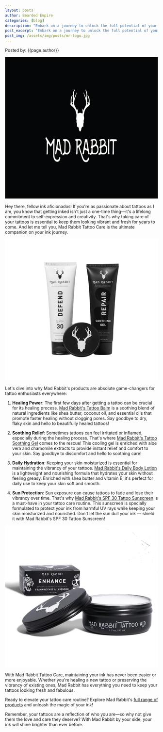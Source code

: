 ```yaml
---
layout: posts
author: Bearded Empire
categories: [blog]
description: "Embark on a journey to unlock the full potential of your tattoos with Mad Rabbit Tattoo Care! In this article, we'll explore the transformative benefits of Mad Rabbit's premium tattoo care products. From healing balms to soothing gels and daily moisturizers, each product is meticulously crafted to nourish, protect, and enhance your ink."
post_excerpt: "Embark on a journey to unlock the full potential of your tattoos with Mad Rabbit Tattoo Care! In this article, we'll explore the transformative benefits of Mad Rabbit's premium tattoo care products. From healing balms to soothing gels and daily moisturizers, each product is meticulously crafted to nourish, protect, and enhance your ink."
post_img: /assets/img/posts/mr-logo.jpg
---
```


Posted by: {{page.author}}

<img src="/assets/img/posts/mr-logo.jpg" alt="Mad Rabbit" class="post-img" width="700" height="467">

Hey there, fellow ink aficionados! If you're as passionate about tattoos as I am, you know that getting inked isn't just a one-time thing—it's a lifelong commitment to self-expression and creativity. That's why taking care of your tattoos is essential to keep them looking vibrant and fresh for years to come. And let me tell you, Mad Rabbit Tattoo Care is the ultimate companion on your ink journey.

<img src="/assets/img/posts/mr-starter.jpg" alt="Mad Rabbit products" class="post-img" width="700" height="467">

Let's dive into why Mad Rabbit's products are absolute game-changers for tattoo enthusiasts everywhere:

1. **Healing Power**: The first few days after getting a tattoo can be crucial for its healing process. [Mad Rabbit's Tattoo Balm](https://sldr.page.link/Fz4o) is a soothing blend of natural ingredients like shea butter, coconut oil, and essential oils that promote faster healing without clogging pores. Say goodbye to dry, flaky skin and hello to beautifully healed tattoos!

2. **Soothing Relief**: Sometimes tattoos can feel irritated or inflamed, especially during the healing process. That's where [Mad Rabbit's Tattoo Soothing Gel](https://sldr.page.link/jWTD) comes to the rescue! This cooling gel is enriched with aloe vera and chamomile extracts to provide instant relief and comfort to your skin. Say goodbye to discomfort and hello to soothing care!

3. **Daily Hydration**: Keeping your skin moisturized is essential for maintaining the vibrancy of your tattoos. [Mad Rabbit's Daily Body Lotion](https://sldr.page.link/9uJL) is a lightweight and nourishing formula that hydrates your skin without feeling greasy. Enriched with shea butter and vitamin E, it's perfect for daily use to keep your skin soft and smooth.

4. **Sun Protection**: Sun exposure can cause tattoos to fade and lose their vibrancy over time. That's why [Mad Rabbit's SPF 30 Tattoo Sunscreen](https://sldr.page.link/tjro) is a must-have in your tattoo care routine. This sunscreen is specially formulated to protect your ink from harmful UV rays while keeping your skin moisturized and nourished. Don't let the sun dull your ink — shield it with Mad Rabbit's SPF 30 Tattoo Sunscreen!

<img src="/assets/img/posts/mr-balm2.jpg" alt="Mad Rabbit balm" class="post-img" width="700" height="467">

With Mad Rabbit Tattoo Care, maintaining your ink has never been easier or more enjoyable. Whether you're healing a new tattoo or preserving the vibrancy of existing ones, Mad Rabbit has everything you need to keep your tattoos looking fresh and fabulous.

Ready to elevate your tattoo care routine? Explore Mad Rabbit's [full range of products](https://sldr.page.link/JCG8) and unleash the magic of your ink!

Remember, your tattoos are a reflection of who you are—so why not give them the love and care they deserve? With Mad Rabbit by your side, your ink will shine brighter than ever before.
